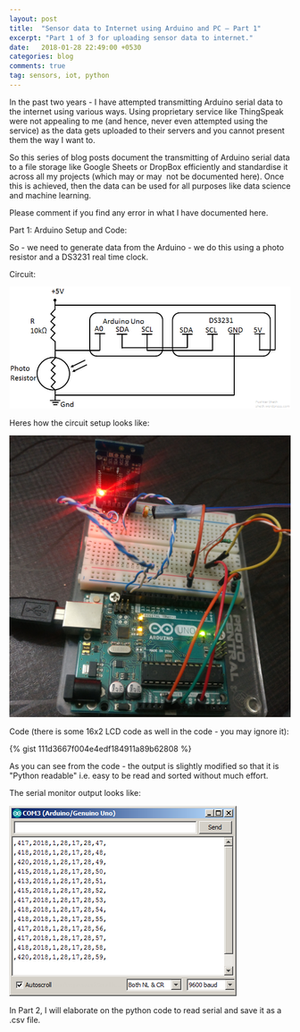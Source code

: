 ```yaml
---
layout: post
title:  "Sensor data to Internet using Arduino and PC – Part 1"
excerpt: "Part 1 of 3 for uploading sensor data to internet."
date:   2018-01-28 22:49:00 +0530
categories: blog
comments: true
tag: sensors, iot, python
---
```


In the past two years - I have attempted transmitting Arduino serial data to the internet using various ways. Using proprietary service like ThingSpeak were not appealing to me (and hence, never even attempted using the service) as the data gets uploaded to their servers and you cannot present them the way I want to.

So this series of blog posts document the transmitting of Arduino serial data to a file storage like Google Sheets or DropBox efficiently and standardise it across all my projects (which may or may  not be documented here). Once this is achieved, then the data can be used for all purposes like data science and machine learning.

Please comment if you find any error in what I have documented here.

Part 1: Arduino Setup and Code:

So - we need to generate data from the Arduino - we do this using a photo resistor and a DS3231 real time clock.

Circuit:

![circuit](/img/blog/circuit.png)

Heres how the circuit setup looks like:

![circuit_photograph](/img/blog/img_20180128_225304.jpg)

Code (there is some 16x2 LCD code as well in the code - you may ignore it):

{% gist 111d3667f004e4edf184911a89b62808 %}

As you can see from the code - the output is slightly modified so that it is "Python readable" i.e. easy to be read and sorted without much effort.

The serial monitor output looks like:

![serial_output](/img/blog/serial_output.png)

In Part 2, I will elaborate on the python code to read serial and save it as a .csv file.
